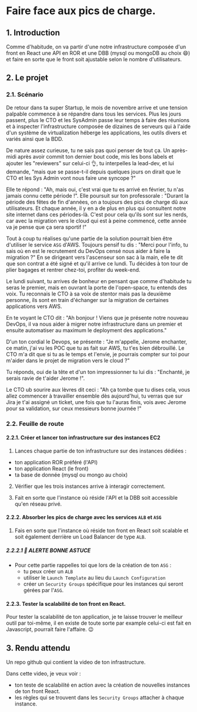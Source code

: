 # Faire face aux pics de charge.

## 1. Introduction
Comme d'habitude, on va partir d'une notre infrastructure composée d'un front en React une API en ROR et une DBB (mysql ou mongoDB au choix 😄)
et faire en sorte que le front soit ajustable selon le nombre d'utilisateurs.

## 2. Le projet
### 2.1. Scénario
De retour dans ta super Startup, le mois de novembre arrive et une tension palpable commence à se répandre dans tous les services.
Plus les jours passent, plus le CTO et les SysAdmin passe leur temps à faire des réunions et à inspecter 
l'infrastructure composée de dizaines de serveurs qui à l'aide d'un système de virtualization héberge les applications, les outils divers et variés ainsi que la BDD.

De nature assez curieuse, tu ne sais pas quoi penser de tout ça. 
Un après-midi après avoir commit ton dernier bout code, mis les bons labels et ajouter les "reviewers" sur celui-ci 👌, tu interpelles la lead-dev, et lui demande, 
"mais que se passe-t-il depuis quelques jours on dirait que le CTO et les Sys Admin vont nous faire une syncope ?"

Elle te répond : "Ah, mais oui, c'est vrai que tu es arrivé en février, tu n'as jamais connu cette période !".
Elle poursuit sur ton professorale : "Durant la période des fêtes de fin d'années, on a toujours des pics de charge dû aux utilisateurs. 
Et chaque année, il y en a de plus en plus qui consultent notre site internet dans ces périodes-là. 
C'est pour cela qu'ils sont sur les nerds, car avec la migration vers le cloud qui est à peine commencé, cette année va je pense que ça sera sportif !"

Tout à coup tu réalises qu'une partie de la solution pourrait bien être d'utiliser le service `ASG` d'AWS.
Toujours pensif tu dis : "Merci pour l'info, tu sais où en est le recrutement du DevOps censé nous aider à faire la migration ?"
En se dirigeant vers l'ascenseur son sac à la main, elle te dit que son contrat a été signé et qu'il arrive ce lundi.
Tu décides à ton tour de plier bagages et rentrer chez-toi, profiter du week-end.

Le lundi suivant, tu arrives de bonheur en pensant que comme d'habitude tu seras le premier, mais en ouvrant la porte de l'open-space, tu entends des voix.
Tu reconnais le CTO à sa voix de stentor mais pas la deuxième personne, ils sont en train d'échanger sur la migration de certaines applications vers AWS.

En te voyant le CTO dit : "Ah bonjour ! Viens que je présente notre nouveau DevOps, 
il va nous aider à migrer notre infrastructure dans un premier et ensuite automatiser au maximum le deployment des applications."

D'un ton cordial le Devops, se présente : "Je m'appelle, Jerome enchanter, ce matin, j'ai vu les POC que tu as fait sur AWS, tu t'es bien débrouillé. Le CTO m'a dit que si tu as le temps et l'envie, je pourrais compter sur toi pour m'aider dans le projet de migration vers le cloud ?"

Tu réponds, oui de la tête et d'un ton impressionner tu lui dis : "Enchanté, je serais ravie de t'aider Jerome !".

Le CTO ub sourire aux lèvres dit ceci : "Ah ça tombe que tu dises cela, vous allez commencer à travailler ensemble dès aujourd'hui, tu verras que sur Jira je t'ai assigné un ticket, une fois que tu l'auras finis, vois avec Jerome pour sa validation, sur ceux messieurs bonne journée !"

### 2.2. Feuille de route
#### 2.2.1. Créer et lancer ton infrastructure sur des instances EC2
1. Lances chaque partie de ton infrastructure sur des instances dédiées :
- ton application ROR préféré (l'API)
- ton application React (le front)
- ta base de donnée (mysql ou mongo au choix)

2. Vérifier que les trois instances arrive à interagir correctement.

3. Fait en sorte que l'instance où réside l'API et la DBB soit accessible qu'en réseau privé.  

#### 2.2.2. Absorber les pics de charge avec les services `ALB` et `ASG`

1. Fais en sorte que l'instance où réside ton front en React soit scalable et soit également derrière un Load Balancer de type `ALB`.

##### 2.2.2.1 🚀 ALERTE BONNE ASTUCE

- Pour cette partie rappelles toi que lors de la création de ton `ASG` : 
  - tu peux créer un `ALB`
  - utiliser le `Launch Template` au lieu du `Launch Configuration` 
  - créer un `Security Groups` spécifique pour les instances qui seront gérées par l'`ASG`. 

#### 2.2.3. Tester la scalabilité de ton front en React.
Pour tester la scalabilité de ton application, je te laisse trouver le meilleur outil par toi-même, il en existe de toute sorte par example celui-ci <???????> est fait en Javascript, pourrait faire l'affaire. 😉
  

## 3. Rendu attendu
Un repo github qui contient la video de ton infrastructure.

Dans cette video, je veux voir :
- ton teste de scalabilité en action avec la création de nouvelles instances de ton front React.
- les règles qui se trouvent dans les `Security Groups` attacher à chaque instance. 
